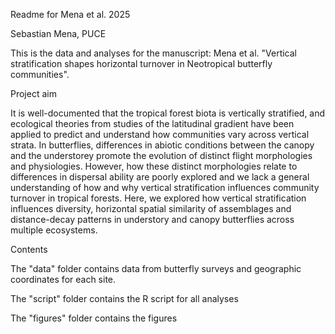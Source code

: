 Readme for Mena et al. 2025

Sebastian Mena, PUCE

This is the data and analyses for the manuscript: Mena et al. "Vertical stratification shapes horizontal turnover in Neotropical butterfly communities".

Project aim

It is well-documented that the tropical forest biota is vertically stratified, and ecological theories from studies of the latitudinal gradient have been applied to predict and understand how communities vary across vertical strata. In butterflies, differences in abiotic conditions between the canopy and the understorey promote the evolution of distinct flight morphologies and physiologies. However, how these distinct morphologies relate to differences in dispersal ability are poorly explored and we lack a general understanding of how and why vertical stratification influences community turnover in tropical forests. Here, we explored how vertical stratification influences diversity, horizontal spatial similarity of assemblages and distance-decay patterns in understory and canopy butterflies across multiple ecosystems.

Contents

The "data" folder contains data from butterfly surveys and geographic coordinates for each site.

The "script" folder contains the R script for all analyses

The "figures" folder contains the figures
